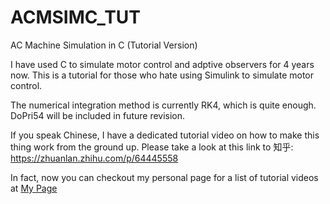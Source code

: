 # ACMSIMC_TUT
AC Machine Simulation in C (Tutorial Version)

I have used C to simulate motor control and adptive observers for 4 years now. 
This is a tutorial for those who hate using Simulink to simulate motor control.

The numerical integration method is currently RK4, which is quite enough. DoPri54 will be included in future revision.

If you speak Chinese, I have a dedicated tutorial video on how to make this thing work from the ground up.
Please take a look at this link to 知乎: https://zhuanlan.zhihu.com/p/64445558

In fact, now you can checkout my personal page for a list of tutorial videos at [My Page](horychen.github.io)
